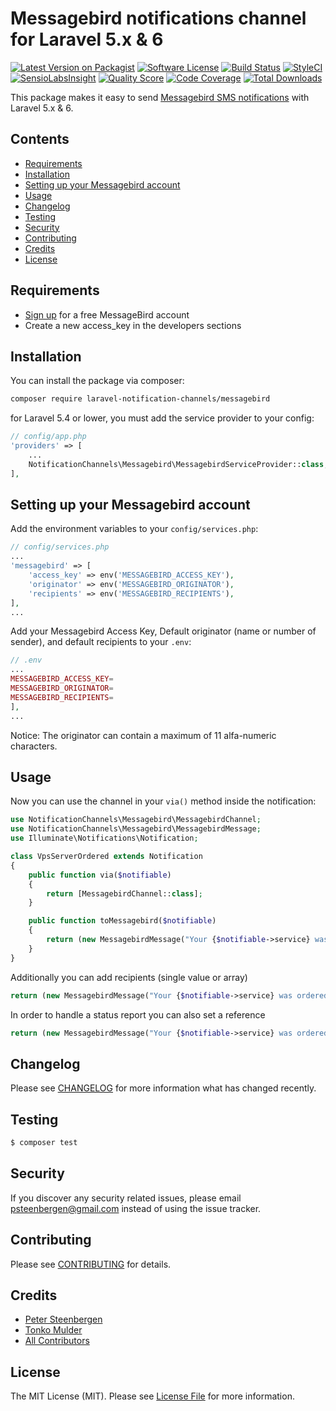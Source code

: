 # Messagebird notifications channel for Laravel 5.x & 6

[![Latest Version on Packagist](https://img.shields.io/packagist/v/laravel-notification-channels/messagebird.svg?style=flat-square)](https://packagist.org/packages/laravel-notification-channels/messagebird)
[![Software License](https://img.shields.io/badge/license-MIT-brightgreen.svg?style=flat-square)](LICENSE.md)
[![Build Status](https://img.shields.io/travis/laravel-notification-channels/messagebird/master.svg?style=flat-square)](https://travis-ci.org/laravel-notification-channels/messagebird)
[![StyleCI](https://styleci.io/repos/65683649/shield)](https://styleci.io/repos/65683649)
[![SensioLabsInsight](https://img.shields.io/sensiolabs/i/357bb8d3-2163-45be-97f2-ce71434a4379.svg?style=flat-square)](https://insight.sensiolabs.com/projects/357bb8d3-2163-45be-97f2-ce71434a4379)
[![Quality Score](https://img.shields.io/scrutinizer/g/laravel-notification-channels/messagebird.svg?style=flat-square)](https://scrutinizer-ci.com/g/laravel-notification-channels/messagebird)
[![Code Coverage](https://img.shields.io/scrutinizer/coverage/g/laravel-notification-channels/messagebird/master.svg?style=flat-square)](https://scrutinizer-ci.com/g/laravel-notification-channels/messagebird/?branch=master)
[![Total Downloads](https://img.shields.io/packagist/dt/laravel-notification-channels/messagebird.svg?style=flat-square)](https://packagist.org/packages/laravel-notification-channels/messagebird)

This package makes it easy to send [Messagebird SMS notifications](https://github.com/messagebird/php-rest-api) with Laravel 5.x & 6.

## Contents

- [Requirements](#requirements)
- [Installation](#installation)
- [Setting up your Messagebird account](#setting-up-your-messagebird-account)
- [Usage](#usage)
- [Changelog](#changelog)
- [Testing](#testing)
- [Security](#security)
- [Contributing](#contributing)
- [Credits](#credits)
- [License](#license)

## Requirements

- [Sign up](https://www.messagebird.com/en/signup) for a free MessageBird account
- Create a new access_key in the developers sections

## Installation

You can install the package via composer:

``` bash
composer require laravel-notification-channels/messagebird
```

for Laravel 5.4 or lower, you must add the service provider to your config:

```php
// config/app.php
'providers' => [
    ...
    NotificationChannels\Messagebird\MessagebirdServiceProvider::class,
],
```

## Setting up your Messagebird account

Add the environment variables to your `config/services.php`:

```php
// config/services.php
...
'messagebird' => [
    'access_key' => env('MESSAGEBIRD_ACCESS_KEY'),
    'originator' => env('MESSAGEBIRD_ORIGINATOR'),
    'recipients' => env('MESSAGEBIRD_RECIPIENTS'),
],
...
```

Add your Messagebird Access Key, Default originator (name or number of sender), and default recipients to your `.env`:

```php
// .env
...
MESSAGEBIRD_ACCESS_KEY=
MESSAGEBIRD_ORIGINATOR=
MESSAGEBIRD_RECIPIENTS=
],
...
```

Notice: The originator can contain a maximum of 11 alfa-numeric characters.

## Usage

Now you can use the channel in your `via()` method inside the notification:

``` php
use NotificationChannels\Messagebird\MessagebirdChannel;
use NotificationChannels\Messagebird\MessagebirdMessage;
use Illuminate\Notifications\Notification;

class VpsServerOrdered extends Notification
{
    public function via($notifiable)
    {
        return [MessagebirdChannel::class];
    }

    public function toMessagebird($notifiable)
    {
        return (new MessagebirdMessage("Your {$notifiable->service} was ordered!"));
    }
}
```

Additionally you can add recipients (single value or array)

``` php
return (new MessagebirdMessage("Your {$notifiable->service} was ordered!"))->setRecipients($recipients);
```

In order to handle a status report you can also set a reference

``` php
return (new MessagebirdMessage("Your {$notifiable->service} was ordered!"))->setReference($id);
```

## Changelog

Please see [CHANGELOG](CHANGELOG.md) for more information what has changed recently.

## Testing

``` bash
$ composer test
```

## Security

If you discover any security related issues, please email psteenbergen@gmail.com instead of using the issue tracker.

## Contributing

Please see [CONTRIBUTING](CONTRIBUTING.md) for details.

## Credits

- [Peter Steenbergen](http://petericebear.github.io)
- [Tonko Mulder](https://tonkomulder.nl)
- [All Contributors](../../contributors)

## License

The MIT License (MIT). Please see [License File](LICENSE.md) for more information.
